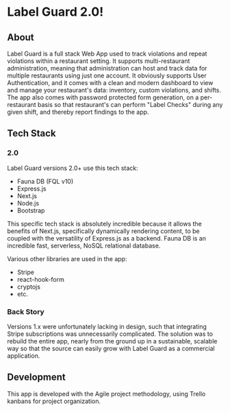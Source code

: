 # Label Guard 2.0!

## About

Label Guard is a full stack Web App used to track violations and repeat violations within a restaurant setting. It supports multi-restaurant administration, meaning that administration can host and track data for multiple restaurants using just one account. It obviously supports User Authentication, and it comes with a clean and modern dashboard to view and manage your restaurant's data: inventory, custom violations, and shifts. The app also comes with password protected form generation, on a per-restaurant basis so that restaurant's can perform "Label Checks" during any given shift, and thereby report findings to the app.

## Tech Stack

### 2.0

Label Guard versions 2.0+ use this tech stack:

- Fauna DB (FQL v10)
- Express.js
- Next.js
- Node.js
- Bootstrap

This specific tech stack is absolutely incredible because it allows the benefits of Next.js, specifically dynamically rendering content, to be coupled with the versatility of Express.js as a backend. Fauna DB is an incredible fast, serverless, NoSQL relational database.

Various other libraries are used in the app:

- Stripe
- react-hook-form
- cryptojs
- etc.

### Back Story

Versions 1.x were unfortunately lacking in design, such that integrating Stripe subscriptions was unnecessarily complicated. The solution was to rebuild the entire app, nearly from the ground up in a sustainable, scalable way so that the source can easily grow with Label Guard as a commercial application.

## Development

This app is developed with the Agile project methodology, using Trello kanbans for project organization.
